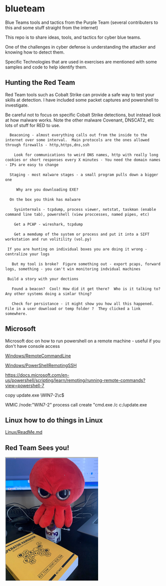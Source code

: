 # blueteam
Blue Teams tools and tactics from the Purple Team (several contributers to this and some stuff straight from the internet)


This repo is to share ideas, tools, and tactics for cyber blue teams.  

One of the challenges in cyber defense is understanding the attacker and knowing how to detect them.

Specific Technologies that are used in exercises are mentioned with some samples and code to help identify them.

## Hunting the Red Team 

  Red Team tools such as Cobalt Strike can provide a safe way to test your skills at detection.  I have included some packet captures and powershell to investigate.
  
  Be careful not to focus on specific Cobalt Strike detections, but instead look at how malware works. Note the other malware Covenant, DNSCAT2, etc lots of stuff for RED to use.
    
      Beaconing - almost everything calls out from the inside to the internet over some interval.  Main protocols are the ones allowed through firewalls - http,https,dns,ssh
      
        Look for communications to weird DNS names, http with really long cookies or short responses every X minutes - You need the domain names - IPs are easy to change
        
      Staging - most malware stages - a small program pulls down a bigger one
      
         Why are you downloading EXE?
      
      On the box you think has malware 
      
        Sysinternals - tcpdump, process viewer, netstat, taskman (enable command line tab), powershell (view proccesses, named pipes, etc)
        
        Get a PCAP - wireshark, tcpdump
        
        Get a memdump of the system or process and put it into a SIFT workstation and run volitility (vol.py)
     
     If you are hunting on individual boxes you are doing it wrong - centralize your logs 
       
       But my tool is broke?  Figure something out - export pcaps, forward logs, something - you can't win monitoring indvidual machines
       
     Build a story with your dections 
     
       Found a beacon?  Cool! How did it get there?  Who is it talking to?  Any other systems doing a simlar thing? 

       Check for persistance - it might show you how all this happened.  File in a user download or temp folder ?  They clicked a link somewhere.

## Microsoft 

Microsoft doc on how to run powershell on a remote machine - useful if you don't have console access

  [Windows/RemoteCommandLine](Windows/RemoteCommandLine)  

  [Windows/PowerShellRemotingSSH](Windows/PowerShellRemotingSSH)
  
  https://docs.microsoft.com/en-us/powershell/scripting/learn/remoting/running-remote-commands?view=powershell-7
  
  copy update.exe \\WIN7-2\c$
  
  WMIC /node:"WIN7-2" process call create "cmd.exe /c c:/update.exe
  
  
## Linux  how to do things in Linux

  [Linux/ReadMe.md](Linux/ReadMe.md)


## Red Team Sees you!
 ![RedTeam](https://github.com/branthale/blueteam/blob/master/RedTeamIsReady_small.png)
